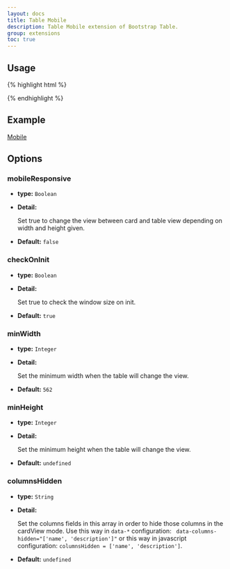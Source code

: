```yaml
---
layout: docs
title: Table Mobile
description: Table Mobile extension of Bootstrap Table.
group: extensions
toc: true
---
```


## Usage

{% highlight html %}
<script src="extensions/mobile/bootstrap-table-mobile.js"></script>
{% endhighlight %}

## Example

[Mobile](https://examples.bootstrap-table.com/#extensions/mobile.html)

## Options

### mobileResponsive

- **type:** `Boolean`

- **Detail:**

   Set true to change the view between card and table view depending on width and height given.

- **Default:** `false`

### checkOnInit

- **type:** `Boolean`

- **Detail:**

   Set true to check the window size on init.

- **Default:** `true`

### minWidth

- **type:** `Integer`

- **Detail:**

   Set the minimum width when the table will change the view.

- **Default:** `562`

### minHeight

- **type:** `Integer`

- **Detail:**

   Set the minimum height when the table will change the view.

- **Default:** `undefined`

### columnsHidden

- **type:** `String`

- **Detail:**

   Set the columns fields in this array in order to hide those columns in the cardView mode. Use this way in `data-*` configuration: ` data-columns-hidden="['name', 'description']"` or this way in javascript configuration: `columnsHidden = ['name', 'description']`.

- **Default:** `undefined`
